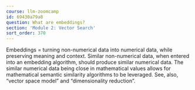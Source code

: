 ```yaml
---
course: llm-zoomcamp
id: 69430a79a8
question: What are embeddings?
section: 'Module 2: Vector Search'
sort_order: 370
---
```


Embeddings = turning non-numerical data into numerical data, while preserving meaning and context. Similar non-numerical data, when entered into an embedding algorithm, should produce similar numerical data. The similar numerical data being close in mathematical values allows for mathematical semantic similarity algorithms to be leveraged.  See, also, “vector space model” and “dimensionality reduction”.

